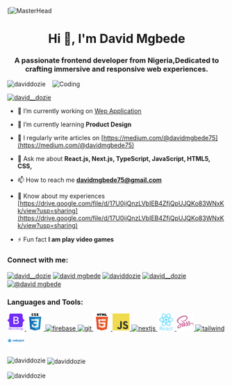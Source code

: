 [![MasterHead](https://as1.ftcdn.net/v2/jpg/03/18/60/62/1000_F_318606217_Hk8jo2MVoI33SQOkYrfOF929J7JgIP0P.jpg)
<h1 align="center">Hi 👋, I'm David Mgbede</h1>
<h3 align="center">A passionate frontend developer from Nigeria,Dedicated to crafting immersive and responsive web experiences.</h3>
<img align="right" alt="Coding" width="400" src="https://cdn.dribbble.com/users/1162077/screenshots/3848914/programmer.gif"/>

<p align="left"> <img src="https://komarev.com/ghpvc/?username=daviddozie&label=Profile%20views&color=0e75b6&style=flat" alt="daviddozie" /> </p>

<p align="left"> <a href="https://twitter.com/david__dozie" target="blank"><img src="https://img.shields.io/twitter/follow/david__dozie?logo=twitter&style=for-the-badge" alt="david__dozie" /></a> </p>

- 🔭 I’m currently working on [Wep Application](https://)

- 🌱 I’m currently learning **Product Design**

- 📝 I regularly write articles on [https://medium.com/@davidmgbede75](https://medium.com/@davidmgbede75)

- 💬 Ask me about **React.js, Next.js, TypeScript, JavaScript, HTML5, CSS,**

- 📫 How to reach me **davidmgbede75@gmail.com**

- 📄 Know about my experiences [https://drive.google.com/file/d/17U0ijQnzLVbIEB4ZfjQpUJQKo83WNxKk/view?usp=sharing](https://drive.google.com/file/d/17U0ijQnzLVbIEB4ZfjQpUJQKo83WNxKk/view?usp=sharing)

- ⚡ Fun fact **I am play video games**

<h3 align="left">Connect with me:</h3>
<p align="left">
<a href="https://twitter.com/david__dozie" target="blank"><img align="center" src="https://raw.githubusercontent.com/rahuldkjain/github-profile-readme-generator/master/src/images/icons/Social/twitter.svg" alt="david__dozie" height="30" width="40" /></a>
<a href="https://linkedin.com/in/david mgbede" target="blank"><img align="center" src="https://raw.githubusercontent.com/rahuldkjain/github-profile-readme-generator/master/src/images/icons/Social/linked-in-alt.svg" alt="david mgbede" height="30" width="40" /></a>
<a href="https://fb.com/daviddozie" target="blank"><img align="center" src="https://raw.githubusercontent.com/rahuldkjain/github-profile-readme-generator/master/src/images/icons/Social/facebook.svg" alt="daviddozie" height="30" width="40" /></a>
<a href="https://instagram.com/david__dozie" target="blank"><img align="center" src="https://raw.githubusercontent.com/rahuldkjain/github-profile-readme-generator/master/src/images/icons/Social/instagram.svg" alt="david__dozie" height="30" width="40" /></a>
<a href="https://medium.com/@david mgbede" target="blank"><img align="center" src="https://raw.githubusercontent.com/rahuldkjain/github-profile-readme-generator/master/src/images/icons/Social/medium.svg" alt="@david mgbede" height="30" width="40" /></a>
</p>

<h3 align="left">Languages and Tools:</h3>
<p align="left"> <a href="https://getbootstrap.com" target="_blank" rel="noreferrer"> <img src="https://raw.githubusercontent.com/devicons/devicon/master/icons/bootstrap/bootstrap-plain-wordmark.svg" alt="bootstrap" width="40" height="40"/> </a> <a href="https://www.w3schools.com/css/" target="_blank" rel="noreferrer"> <img src="https://raw.githubusercontent.com/devicons/devicon/master/icons/css3/css3-original-wordmark.svg" alt="css3" width="40" height="40"/> </a> <a href="https://firebase.google.com/" target="_blank" rel="noreferrer"> <img src="https://www.vectorlogo.zone/logos/firebase/firebase-icon.svg" alt="firebase" width="40" height="40"/> </a> <a href="https://git-scm.com/" target="_blank" rel="noreferrer"> <img src="https://www.vectorlogo.zone/logos/git-scm/git-scm-icon.svg" alt="git" width="40" height="40"/> </a> <a href="https://www.w3.org/html/" target="_blank" rel="noreferrer"> <img src="https://raw.githubusercontent.com/devicons/devicon/master/icons/html5/html5-original-wordmark.svg" alt="html5" width="40" height="40"/> </a> <a href="https://developer.mozilla.org/en-US/docs/Web/JavaScript" target="_blank" rel="noreferrer"> <img src="https://raw.githubusercontent.com/devicons/devicon/master/icons/javascript/javascript-original.svg" alt="javascript" width="40" height="40"/> </a> <a href="https://nextjs.org/" target="_blank" rel="noreferrer"> <img src="https://cdn.worldvectorlogo.com/logos/nextjs-2.svg" alt="nextjs" width="40" height="40"/> </a> <a href="https://reactjs.org/" target="_blank" rel="noreferrer"> <img src="https://raw.githubusercontent.com/devicons/devicon/master/icons/react/react-original-wordmark.svg" alt="react" width="40" height="40"/> </a> <a href="https://sass-lang.com" target="_blank" rel="noreferrer"> <img src="https://raw.githubusercontent.com/devicons/devicon/master/icons/sass/sass-original.svg" alt="sass" width="40" height="40"/> </a> <a href="https://tailwindcss.com/" target="_blank" rel="noreferrer"> <img src="https://www.vectorlogo.zone/logos/tailwindcss/tailwindcss-icon.svg" alt="tailwind" width="40" height="40"/> </a> <a href="https://webpack.js.org" target="_blank" rel="noreferrer"> <img src="https://raw.githubusercontent.com/devicons/devicon/d00d0969292a6569d45b06d3f350f463a0107b0d/icons/webpack/webpack-original-wordmark.svg" alt="webpack" width="40" height="40"/> </a> </p>

<p><img align="left" src="https://github-readme-stats.vercel.app/api/top-langs?username=daviddozie&show_icons=true&locale=en&layout=compact" alt="daviddozie" /></p>

<p>&nbsp;<img align="center" src="https://github-readme-stats.vercel.app/api?username=daviddozie&show_icons=true&locale=en" alt="daviddozie" /></p>

<p><img align="center" src="https://github-readme-streak-stats.herokuapp.com/?user=daviddozie&" alt="daviddozie" /></p>
